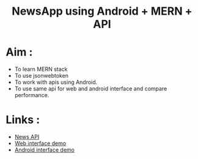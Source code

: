 
<h1 align="center">NewsApp using Android + MERN + API</h1>

# Aim :
  * To learn MERN stack
  * To use jsonwebtoken
  * To work with apis using Android.
  * To use same api for web and android interface and compare performance.
  
 


# Links :
  * [News API](https://newsapi.org/docs/get-started)  
  * [Web interface demo](https://drive.google.com/file/d/16yvcD2utx02-ouhK1SGS3qCI7cU09eoj/view?usp=sharing)  
  * [Android interface demo](https://drive.google.com/file/d/1ekkl_wSWhAV3v_rl0gUgeO4l6y3HK7xy/view?usp=sharing)  
